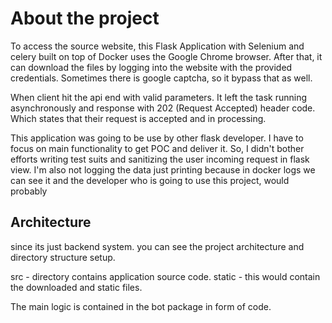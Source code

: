 # About the project
To access the source website, this Flask Application with Selenium and celery built on top of Docker uses the Google Chrome browser. After that, it can download the files by logging into the website with the provided credentials. Sometimes there is google captcha, so it bypass that as well.

When client hit the api end with valid parameters.
It left the task running asynchronously and response with 202 (Request Accepted) header code. Which states that their request is accepted and in processing.

This application was going to be use by other flask developer. I have to focus on main functionality to get POC and deliver it. So, I didn't bother efforts writing test suits and sanitizing the user incoming request in flask view. I'm also not logging the data just printing because in docker logs we can see it and the developer who is going to use this project, would probably

## Architecture
since its just backend system. you can see the project architecture and directory structure setup.

src - directory contains application source code.
static - this would contain the downloaded and static files.


The main logic is contained in the bot package in form of code.
